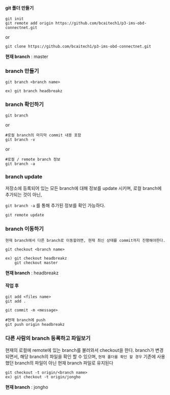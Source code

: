 #### git 폴더 만들기

```
git init
git remote add origin https://github.com/bcaitech1/p3-ims-obd-connectnet.git
```

or

```
git clone https://github.com/bcaitech1/p3-ims-obd-connectnet.git
```



__현재 branch__ : master



### branch 만들기

```
git branch <branch name> 

ex) git branch headbreakz
```



### branch 확인하기

```
git branch
```

 or

```
#로컬 branch의 마지막 commit 내용 포함
git branch -v
```

or

```
#로컬 / remote branch 정보
git branch -a
```



### branch update

저장소에 등록되어 있는 모든 branch에 대해 정보를 update 시키며, 로컬 branch에 추가되는 것이 아닌,

`git branch -a` 를 통해 추가된 정보를 확인 가능하다.

```
git remote update
```



### branch 이동하기

`현재 branch에서 다른 branch로 이동할려면, 현재 최신 상태를 commit까지 진행해야한다.` 

```
git checkout <branch name>

ex) git checkout headbreakz
	git checkout master
```



__현재 branch__ : headbreakz



#### 작업 후

```
git add <files name>
git add .

git commit -m <message>

#현재 branch에 push
git push origin headbreakz
```



### 다른 사람의 branch 등록하고 파일보기

현재의 로컬에 remote에 있는 branch를 불러와서 checkout을 한다. branch가 변경되면서, 해당 branch의 파일을 확인 할 수 있으며, `현재 폴더를 확인 할 경우` 기존에 사용했던 branch의 파일이 아닌 현재 branch 파일로 유지된다

```
git checkout -t origin/<branch name>
ex) git checkout -t origin/jongho
```



__현재 branch__ : jongho
